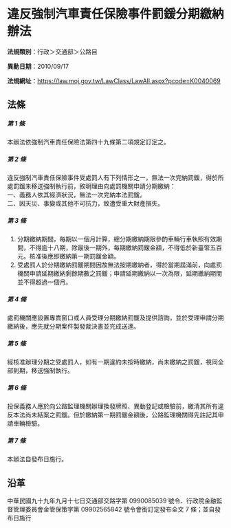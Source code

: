# 違反強制汽車責任保險事件罰鍰分期繳納辦法




**法規類別**：行政＞交通部＞公路目

**異動日期**：2010/09/17  

**法規網址**：https://law.moj.gov.tw/LawClass/LawAll.aspx?pcode=K0040069



## 法條
##### 第 1 條
本辦法依強制汽車責任保險法第四十九條第二項規定訂定之。

##### 第 2 條
違反強制汽車責任保險事件受處罰人有下列情形之一，無法一次完納罰鍰，得於所處罰鍰未移送強制執行前，敘明理由向處罰機關申請分期繳納：  
一、義務人依其經濟狀況，無法一次完納本法罰鍰。  
二、因天災、事變或其他不可抗力，致遭受重大財產損失。

##### 第 3 條
1. 分期繳納期間，每期以一個月計算，總分期繳納期限參酌車輛行車執照有效期間，不得逾十八期，除最後一期外，每期繳納罰鍰金額，不得低於新臺幣五百元。核准後應即繳納第一期罰鍰金額。
1. 受處罰人於分期繳納罰鍰期間因故無法按期繳納者，得於當期屆滿前，向處罰機關申請延期繳納剩餘期數之罰鍰；申請延期繳納以一次為限，延期繳納期間並不得超過一個月。

##### 第 4 條
處罰機關應設置專責窗口或人員受理分期繳納罰鍰及提供諮詢，並於受理申請分期繳納後，應先就分期案件製發裁決書並完成送達。

##### 第 5 條
經核准辦理分期之受處罰人，如有一期違約未按時繳納，尚未繳納之罰鍰，視同全部到期，移送強制執行。

##### 第 6 條
投保義務人應於向公路監理機關辦理換發牌照、異動登記或檢驗前，繳清其所有違反本法尚未結案之罰鍰。但於繳納第一期罰鍰金額後，公路監理機關得先註記其申請車輛檢驗。

##### 第 7 條
本辦法自發布日施行。

## 沿革
中華民國九十九年九月十七日交通部交路字第 0990085039 號令、行政院金融監督管理委員會金管保策字第 09902565842  號令會銜訂定發布全文 7 條；並自發布日施行
